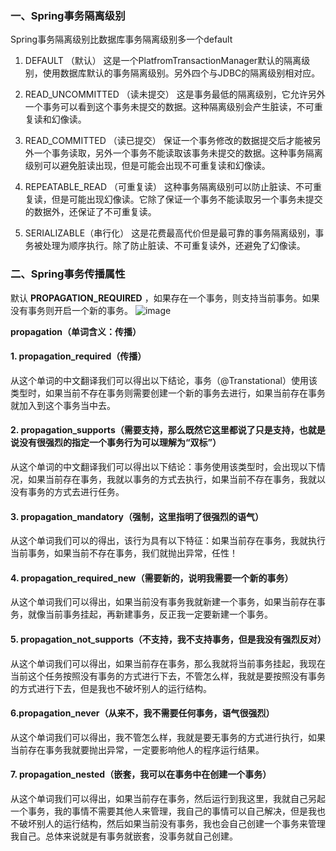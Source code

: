### 一、Spring事务隔离级别

Spring事务隔离级别比数据库事务隔离级别多一个default

1) DEFAULT （默认）
这是一个PlatfromTransactionManager默认的隔离级别，使用数据库默认的事务隔离级别。另外四个与JDBC的隔离级别相对应。

2) READ_UNCOMMITTED （读未提交）
这是事务最低的隔离级别，它允许另外一个事务可以看到这个事务未提交的数据。这种隔离级别会产生脏读，不可重复读和幻像读。

3) READ_COMMITTED （读已提交）
保证一个事务修改的数据提交后才能被另外一个事务读取，另外一个事务不能读取该事务未提交的数据。这种事务隔离级别可以避免脏读出现，但是可能会出现不可重复读和幻像读。

4) REPEATABLE_READ （可重复读）
这种事务隔离级别可以防止脏读、不可重复读，但是可能出现幻像读。它除了保证一个事务不能读取另一个事务未提交的数据外，还保证了不可重复读。

5) SERIALIZABLE（串行化）
这是花费最高代价但是最可靠的事务隔离级别，事务被处理为顺序执行。除了防止脏读、不可重复读外，还避免了幻像读。 

### 二、Spring事务传播属性
默认 **PROPAGATION\_REQUIRED** ，如果存在一个事务，则支持当前事务。如果没有事务则开启一个新的事务。
![image](https://img-blog.csdn.net/20170420212829825?watermark/2/text/aHR0cDovL2Jsb2cuY3Nkbi5uZXQvc29vbmZseQ==/font/5a6L5L2T/fontsize/400/fill/I0JBQkFCMA==/dissolve/70/gravity/SouthEast)

**propagation（单词含义：传播）**

#### 1. propagation_required（传播）

从这个单词的中文翻译我们可以得出以下结论，事务（@Transtational）使用该类型时，如果当前不存在事务则需要创建一个新的事务去进行，如果当前存在事务就加入到这个事务当中去。
#### 2. propagation_supports（需要支持，那么既然它这里都说了只是支持，也就是说没有很强烈的指定一个事务行为可以理解为“双标”）

从这个单词的中文翻译我们可以得出以下结论：事务使用该类型时，会出现以下情况，如果当前存在事务，我就以事务的方式去执行，如果当前不存在事务，我就以没有事务的方式去进行任务。
#### 3. propagation_mandatory（强制，这里指明了很强烈的语气）

从这个单词我们可以的得出，该行为具有以下特征：如果当前存在事务，我就执行当前事务，如果当前不存在事务，我们就抛出异常，任性！
#### 4. propagation_required_new（需要新的，说明我需要一个新的事务）

从这个单词我们可以得出，如果当前没有事务我就新建一个事务，如果当前存在事务，就像当前事务挂起，再新建事务，反正我一定要新建一个事务。
#### 5. propagation_not_supports（不支持，我不支持事务，但是我没有强烈反对）

从这个单词我们可以得出，如果当前存在事务，那么我就将当前事务挂起，我现在当前这个任务按照没有事务的方式进行下去，不管怎么样，我就是要按照没有事务的方式进行下去，但是我也不破坏别人的运行结构。
#### 6.propagation_never（从来不，我不需要任何事务，语气很强烈）

从这个单词我们可以得出，我不管怎么样，我就是要无事务的方式进行执行，如果当前存在事务我就要抛出异常，一定要影响他人的程序运行结果。
#### 7. propagation_nested（嵌套，我可以在事务中在创建一个事务）

从这个单词我们可以得出，如果当前存在事务，然后运行到我这里，我就自己另起一个事务，我的事情不需要其他人来管理，我自己的事情可以自己解决，但是我也不破坏别人的运行结构，然后如果当前没有事务，我也会自己创建一个事务来管理我自己。总体来说就是有事务就嵌套，没事务就自己创建。

